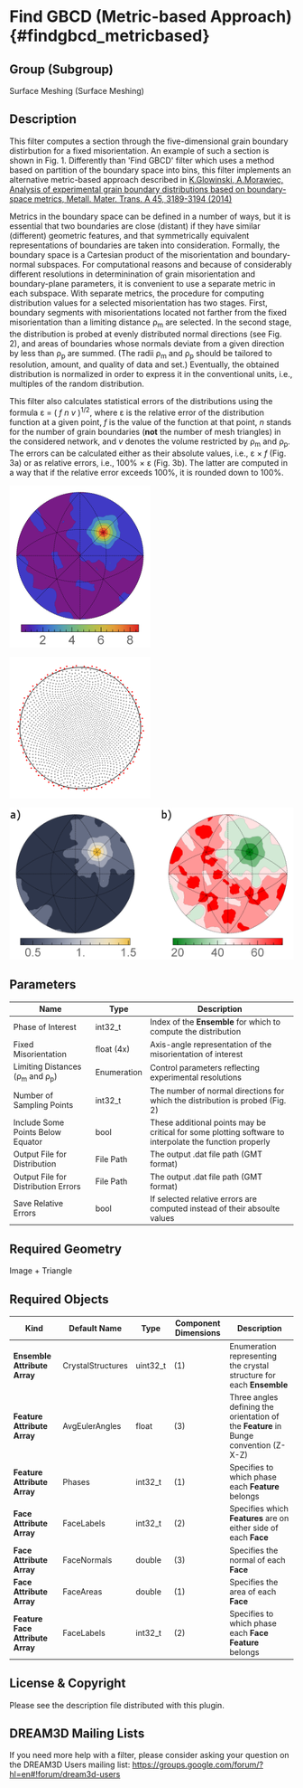 Find GBCD (Metric-based Approach) {#findgbcd_metricbased}
=============

## Group (Subgroup) ##
Surface Meshing (Surface Meshing)

## Description ##

This filter computes a section through the five-dimensional grain boundary distirbution for a fixed misorientation.
An example of such a section is shown in Fig. 1.
Differently than 'Find GBCD' filter which uses a method based on partition of the boundary space into bins,
this filter implements an alternative metric-based approach described in
[K.Glowinski, A.Morawiec, Analysis of experimental grain boundary distributions based on boundary-space metrics, Metall. Mater. Trans. A 45, 3189-3194 (2014)](http://link.springer.com/article/10.1007%2Fs11661-014-2325-y)

Metrics in the boundary space can be defined
in a number of ways, but it is essential that two
boundaries are close (distant) if they have similar
(different) geometric features, and that symmetrically
equivalent representations of boundaries are taken into
consideration. 
Formally, the boundary space is a Cartesian product of the misorientation and boundary-normal subspaces. 
For computational reasons and because of considerably different resolutions
in determinination of grain misorientation and boundary-plane parameters, it is convenient to use a
separate metric in each subspace. 
With separate metrics, the procedure for computing distribution values
for a selected misorientation has two stages.
First, boundary segments with misorientations located not farther
from the fixed misorientation than a limiting distance &rho;<sub>m</sub> 
are selected. In the second stage, the distribution is
probed at evenly distributed normal directions (see Fig. 2), and areas of boundaries whose normals deviate from a
given direction by less than &rho;<sub>p</sub> 
are summed. (The radii &rho;<sub>m</sub> and &rho;<sub>p</sub> should be tailored to resolution,
amount, and quality of data and set.)
Eventually, the obtained distribution is normalized in order to
express it in the conventional units, i.e., multiples of the random distribution. 

This filter also calculates statistical errors of the distributions using the formula
&epsilon; = ( *f* *n* *v* )<sup>1/2</sup>, where &epsilon;
is the relative error of the
distribution function at a given point, *f* is the value of the function at that point,
*n* stands for the number
of grain boundaries (**not** the number of mesh triangles)
in the considered network, and *v* denotes the volume restricted by &rho;<sub>m</sub> and &rho;<sub>p</sub>.
The errors can be calculated either as their absolute values, 
i.e., &epsilon; &times; *f* (Fig. 3a) or as relative errors, i.e., 100% &times; &epsilon; (Fig. 3b).
The latter are computed in a way that if the relative error exceeds 100%, it is rounded down to 100%.





![Fig. 1: Section for the 17.8 deg./[111] misorientation through the grain boundary distribution obtained using this filter for Small IN100 data set. Units are multiples of random distribution (MRDs).](FindGBCD_MetricBased_dist.png)





![Fig. 2: Sampling points used for probing distribution values (the number of points here is 2000). Points below equator are marked with red color.](FindGBCD_MetricBased_samplpts.png)





![Fig. 3: (a) Errors (absolute values of one standard deviation) corresponding to the distribution shown in Fig. 1. Levels are given in MRDs. (b) Relative errors (given in %) of the distribution from Fig. 1.](FindGBCD_MetricBased_err2.png)





## Parameters ##
| Name | Type | Description |
|------|------|-------------|
| Phase of Interest | int32_t | Index of the **Ensemble** for which to compute the distribution |
| Fixed Misorientation | float (4x) | Axis-angle representation of the misorientation of interest |
| Limiting Distances (&rho;<sub>m</sub> and &rho;<sub>p</sub>) | Enumeration | Control parameters reflecting experimental resolutions |
| Number of Sampling Points | int32_t | The number of normal directions for which the distribution is probed (Fig. 2) |
| Include Some Points Below Equator | bool | These additional points may be critical for some plotting software to interpolate the function properly |
| Output File for Distribution | File Path | The output .dat file path (GMT format) |
| Output File for Distribution Errors  | File Path | The output .dat file path (GMT format) |
| Save Relative Errors | bool | If selected relative errors are computed instead of their absoulte values |


## Required Geometry ##
Image + Triangle


## Required Objects ##
| Kind | Default Name | Type | Component Dimensions | Description |
|-------|--------------|-------------|---------|-----|
| **Ensemble Attribute Array** | CrystalStructures | uint32_t | (1) | Enumeration representing the crystal structure for each **Ensemble** |
| **Feature Attribute Array** | AvgEulerAngles | float | (3) | Three angles defining the orientation of the **Feature** in Bunge convention (Z-X-Z) |
| **Feature Attribute Array** | Phases | int32_t | (1) | Specifies to which phase each **Feature** belongs |
| **Face Attribute Array** | FaceLabels | int32_t | (2) | Specifies which **Features** are on either side of each **Face** |
| **Face Attribute Array**  | FaceNormals | double | (3) | Specifies the normal of each **Face** |
| **Face Attribute Array**  | FaceAreas | double | (1) | Specifies the area of each **Face** |
| **Feature Face Attribute Array**  | FaceLabels | int32_t | (2) | Specifies to which phase each **Face Feature** belongs |




## License & Copyright ##

Please see the description file distributed with this plugin.

## DREAM3D Mailing Lists ##

If you need more help with a filter, please consider asking your question on the DREAM3D Users mailing list:
https://groups.google.com/forum/?hl=en#!forum/dream3d-users